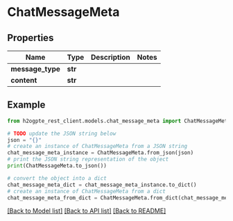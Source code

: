 # ChatMessageMeta


## Properties

Name | Type | Description | Notes
------------ | ------------- | ------------- | -------------
**message_type** | **str** |  | 
**content** | **str** |  | 

## Example

```python
from h2ogpte_rest_client.models.chat_message_meta import ChatMessageMeta

# TODO update the JSON string below
json = "{}"
# create an instance of ChatMessageMeta from a JSON string
chat_message_meta_instance = ChatMessageMeta.from_json(json)
# print the JSON string representation of the object
print(ChatMessageMeta.to_json())

# convert the object into a dict
chat_message_meta_dict = chat_message_meta_instance.to_dict()
# create an instance of ChatMessageMeta from a dict
chat_message_meta_from_dict = ChatMessageMeta.from_dict(chat_message_meta_dict)
```
[[Back to Model list]](../README.md#documentation-for-models) [[Back to API list]](../README.md#documentation-for-api-endpoints) [[Back to README]](../README.md)



